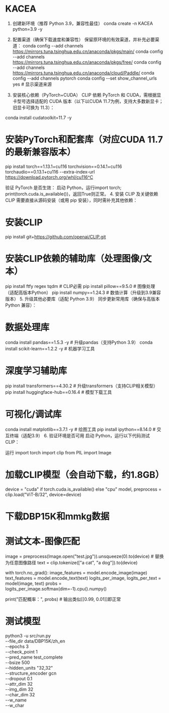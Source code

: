 # KACEA

1. 创建新环境（推荐 Python 3.9，兼容性最佳）
conda create -n KACEA python=3.9 -y

2. 配置渠道（确保下载速度和兼容性）
保留原环境的有效渠道，并补充必要渠道：
conda config --add channels https://mirrors.tuna.tsinghua.edu.cn/anaconda/pkgs/main/
conda config --add channels https://mirrors.tuna.tsinghua.edu.cn/anaconda/pkgs/free/
conda config --add channels https://mirrors.tuna.tsinghua.edu.cn/anaconda/cloud/Paddle/
conda config --add channels pytorch
conda config --set show_channel_urls yes  # 显示渠道来源

4. 安装核心依赖（PyTorch+CUDA）
CLIP 依赖 PyTorch 和 CUDA，需根据显卡型号选择适配的 CUDA 版本（以下以CUDA 11.7为例，支持大多数新显卡；旧显卡可换为 11.3）：

conda install cudatoolkit=11.7 -y

# 安装PyTorch和配套库（对应CUDA 11.7的最新兼容版本）
 pip install torch==1.13.1+cu116 torchvision==0.14.1+cu116 torchaudio==0.13.1+cu116   --extra-index-url https://download.pytorch.org/whl/cu116^C

验证 PyTorch 是否生效：
启动 Python，运行import torch; print(torch.cuda.is_available())，返回True则正常。
4. 安装 CLIP 及关键依赖
CLIP 需要直接从源码安装（或用 pip 安装），同时需补充其他依赖：

# 安装CLIP
pip install git+https://github.com/openai/CLIP.git

# 安装CLIP依赖的辅助库（处理图像/文本）
pip install ftfy regex tqdm  # CLIP必需
pip install pillow==9.5.0  # 图像处理（适配高版本Python）
pip install numpy==1.24.3  # 数值计算（升级到3.9兼容版本）
5. 升级其他必要库（适配 Python 3.9）
同步更新常用库（确保与高版本 Python 兼容）：

# 数据处理库
conda install pandas==1.5.3 -y  # 升级pandas（支持Python 3.9）
conda install scikit-learn==1.2.2 -y  # 机器学习工具

# 深度学习辅助库
pip install transformers==4.30.2  # 升级transformers（支持CLIP相关模型）
pip install huggingface-hub==0.16.4  # 模型下载工具

# 可视化/调试库
conda install matplotlib==3.7.1 -y  # 绘图工具
pip install ipython==8.14.0  # 交互终端（适配3.9）
6. 验证环境是否可用
启动 Python，运行以下代码测试 CLIP：

运行
import torch
import clip
from PIL import Image

# 加载CLIP模型（会自动下载，约1.8GB）
device = "cuda" if torch.cuda.is_available() else "cpu"
model, preprocess = clip.load("ViT-B/32", device=device)

# 下载DBP15K和mmkg数据

# 测试文本-图像匹配
image = preprocess(Image.open("test.jpg")).unsqueeze(0).to(device)  # 替换为任意图像路径
text = clip.tokenize(["a cat", "a dog"]).to(device)

with torch.no_grad():
    image_features = model.encode_image(image)
    text_features = model.encode_text(text)
    logits_per_image, logits_per_text = model(image, text)
    probs = logits_per_image.softmax(dim=-1).cpu().numpy()

print("匹配概率：", probs)  # 输出类似[[0.99, 0.01]]即正常

# 测试模型
python3 -u src/run.py \
    --file_dir data/DBP15K/zh_en \
    --epochs 3 \
    --check_point 1 \
    --pred_name test_complete \
    --bsize 500 \
    --hidden_units "32,32" \
    --structure_encoder gcn \
    --dropout 0.1 \
    --attr_dim 32 \
    --img_dim 32 \
    --char_dim 32 \
    --w_name \
    --w_char
